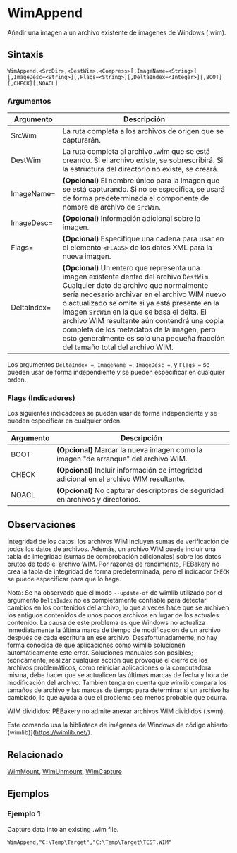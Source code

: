 # WimAppend

Añadir una imagen a un archivo existente de imágenes de Windows (.wim).

## Sintaxis

```pebakery
WimAppend,<SrcDir>,<DestWim>,<Compress>[,ImageName=<String>][,ImageDesc=<String>][,Flags=<String>][,DeltaIndex=<Integer>][,BOOT][,CHECK][,NOACL]
```

### Argumentos

| Argumento | Descripción |
| --- | --- |
| SrcWim | La ruta completa a los archivos de origen que se capturarán. |
| DestWim | La ruta completa al archivo .wim que se está creando. Si el archivo existe, se sobrescribirá. Si la estructura del directorio no existe, se creará. |
| ImageName= | **(Opcional)** El nombre único para la imagen que se está capturando. Si no se especifica, se usará de forma predeterminada el componente de nombre de archivo de `SrcWim`. |
| ImageDesc= | **(Opcional)** Información adicional sobre la imagen. |
| Flags= | **(Opcional)** Especifique una cadena para usar en el elemento `<FLAGS>` de los datos XML para la nueva imagen. |
| DeltaIndex= | **(Opcional)** Un entero que representa una imagen existente dentro del archivo `DestWim`. Cualquier dato de archivo que normalmente sería necesario archivar en el archivo WIM nuevo o actualizado se omite si ya está presente en la imagen `SrcWim` en la que se basa el delta. El archivo WIM resultante aún contendrá una copia completa de los metadatos de la imagen, pero esto generalmente es solo una pequeña fracción del tamaño total del archivo WIM. |

Los argumentos `DeltaIndex =`, `ImageName =`, `ImageDesc =`, y `Flags =` se pueden usar de forma independiente y se pueden especificar en cualquier orden.

### Flags (Indicadores)

Los siguientes indicadores se pueden usar de forma independiente y se pueden especificar en cualquier orden.

| Argumento | Descripción |
| --- | --- |
| BOOT | **(Opcional)** Marcar la nueva imagen como la imagen "de arranque" del archivo WIM. |
| CHECK | **(Opcional)** Incluir información de integridad adicional en el archivo WIM resultante.  |
| NOACL | **(Opcional)** No capturar descriptores de seguridad en archivos y directorios. |

## Observaciones

Integridad de los datos: los archivos WIM incluyen sumas de verificación de todos los datos de archivos. Además, un archivo WIM puede incluir una tabla de integridad (sumas de comprobación adicionales) sobre los datos brutos de todo el archivo WIM. Por razones de rendimiento, PEBakery no crea la tabla de integridad de forma predeterminada, pero el indicador `CHECK` se puede especificar para que lo haga.

Nota: Se ha observado que el modo `--update-of` de wimlib utilizado por el argumento `DeltaIndex` no es completamente confiable para detectar cambios en los contenidos del archivo, lo que a veces hace que se archiven los antiguos contenidos de unos pocos archivos en lugar de los actuales contenido. La causa de este problema es que Windows no actualiza inmediatamente la última marca de tiempo de modificación de un archivo después de cada escritura en ese archivo. Desafortunadamente, no hay forma conocida de que aplicaciones como wimlib solucionen automáticamente este error. Soluciones manuales son posibles; teóricamente, realizar cualquier acción que provoque el cierre de los archivos problemáticos, como reiniciar aplicaciones o la computadora misma, debe hacer que se actualicen las últimas marcas de fecha y hora de modificación del archivo. También tenga en cuenta que wimlib compara los tamaños de archivo y las marcas de tiempo para determinar si un archivo ha cambiado, lo que ayuda a que el problema sea menos probable que ocurra.

WIM divididos: PEBakery no admite anexar archivos WIM divididos (.swm).

Este comando usa la biblioteca de imágenes de Windows de código abierto (wimlib)](https://wimlib.net/).

## Relacionado

[WimMount](./WimMount.md), [WimUnmount](./WimUnmount.md), [WimCapture](./WimCapture.md)

## Ejemplos

### Ejemplo 1

Capture data into an existing .wim file.

```pebakery
WimAppend,"C:\Temp\Target","C:\Temp\Target\TEST.WIM"
```
